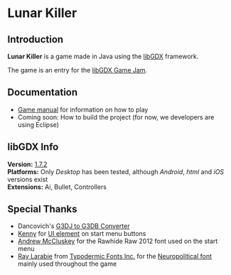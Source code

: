 Lunar Killer
============


Introduction
------------

**Lunar Killer** is a game made in Java using the [libGDX][libGDX_Url] framework.

The game is an entry for the [libGDX Game Jam][jamUrl].

[libGDX_Url]: http://www.badlogicgames.com/wordpress/
[jamUrl]:     http://itch.io/jam/libgdxjam "More info about the Jam"


Documentation
-------------

- [Game manual](doc/Manual.md) for information on how to play
- Coming soon: How to build the project (for now, we developers are using Eclipse)


libGDX Info
-----------

**Version:** [1.7.2][libGDX_Version]  
**Platforms:** Only *Desktop* has been tested, although *Android*, *html* and *iOS*
               versions exist  
**Extensions:** Ai, Bullet, Controllers

[libGDX_Version]: http://www.badlogicgames.com/wordpress/?p=3862 "Version info"


Special Thanks
--------------

- Dancovich's [G3DJ to G3DB Converter][convertUrl]
- [Kenny][kennyUrl] for [UI element][uiUrl] on start menu buttons
- [Andrew McCluskey][cluskeyUrl] for the Rawhide Raw 2012 font used on the start menu
- [Ray Larabie][rayUrl] from [Typodermic Fonts Inc.][typoUrl] for the
  [Neuropolitical font][neuroUrl] mainly used throughout the game

[convertUrl]: https://github.com/Dancovich/libgdx_g3db_converter "Github page"
[kennyUrl]:   http://kenney.nl/ "Kenny's Website"
[uiUrl]:      http://www.microbasic.net/2014/05/free-cc0-ui-elements-to-be-used-in-your-libgdx-games/
              "Website where UI element was acquired"
[cluskeyUrl]: http://fontstruct.com/fontstructions/show/682516 "Rawhide Raw 2012 font"
[RayUrl]:     https://about.me/raylarabie "About Ray Larabie"
[typoUrl]:    http://typodermicfonts.com/
[neuroUrl]:   http://typodermicfonts.com/neuropolitical-science/ "Neuropolitical font"
